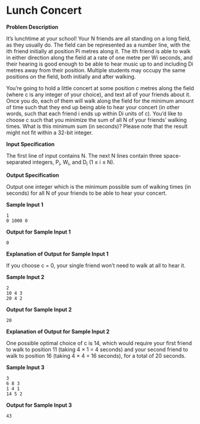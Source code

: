 # Lunch Concert

**Problem Description**

It’s lunchtime at your school! Your N friends are all standing on a long field, as they usually
do. The field can be represented as a number line, with the ith friend initially at position Pi
metres along it. The ith friend is able to walk in either direction along the field at a rate of
one metre per Wi seconds, and their hearing is good enough to be able to hear music up to
and including Di metres away from their position. Multiple students may occupy the same
positions on the field, both initially and after walking.

You’re going to hold a little concert at some position c metres along the field (where c is any
integer of your choice), and text all of your friends about it. Once you do, each of them will
walk along the field for the minimum amount of time such that they end up being able to
hear your concert (in other words, such that each friend i ends up within Di units of c).
You’d like to choose c such that you minimize the sum of all N of your friends’ walking
times. What is this minimum sum (in seconds)? Please note that the result might not fit
within a 32-bit integer.

**Input Specification**

The first line of input contains N. The next N lines contain three space-separated integers, P<sub>i</sub>, W<sub>i</sub>, and D<sub>i</sub> (1 ≤ i ≤ N).

**Output Specification**

Output one integer which is the minimum possible sum of walking times (in seconds) for all
N of your friends to be able to hear your concert.

**Sample Input 1**

```
1
0 1000 0
```
**Output for Sample Input 1**
```
0
```
**Explanation of Output for Sample Input 1**

If you choose c = 0, your single friend won’t need to walk at all to hear it.

**Sample Input 2**
```
2
10 4 3
20 4 2
```
**Output for Sample Input 2**
```
20
```
**Explanation of Output for Sample Input 2**

One possible optimal choice of c is 14, which would require your first friend to walk to
position 11 (taking 4 × 1 = 4 seconds) and your second friend to walk to position 16 (taking
4 × 4 = 16 seconds), for a total of 20 seconds.

**Sample Input 3**
```
3
6 8 3
1 4 1
14 5 2
```
**Output for Sample Input 3**
```
43
```